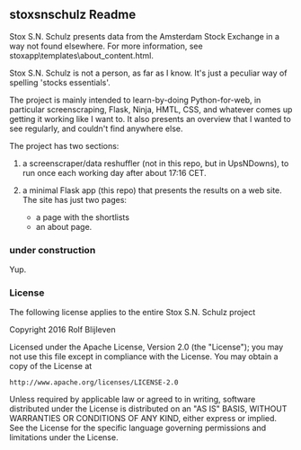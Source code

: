 ## stoxsnschulz Readme

Stox S.N. Schulz presents data from the Amsterdam Stock Exchange in a way not found elsewhere. For more information, see stoxapp\templates\about_content.html. 

Stox S.N. Schulz is not a person, as far as I know. It's just a peculiar way of spelling 'stocks essentials'. 

The project is mainly intended to learn-by-doing Python-for-web, in particular screenscraping, Flask, Ninja, HMTL, CSS, and whatever comes up getting it working like I want to. It also presents an overview that I wanted to see regularly, and couldn't find anywhere else. 

The project has two sections: 

1. a screenscraper/data reshuffler (not in this repo, but in UpsNDowns), to run once each working day after about 17:16 CET. 
   
2. a minimal Flask app (this repo) that presents the results on a web site. The site has just two pages: 

    - a page with the shortlists
    - an about page. 

### under construction

Yup. 



### License

The following license applies to the entire Stox S.N. Schulz project 

Copyright 2016 Rolf Blijleven

Licensed under the Apache License, Version 2.0 (the "License");
you may not use this file except in compliance with the License.
You may obtain a copy of the License at

    http://www.apache.org/licenses/LICENSE-2.0

Unless required by applicable law or agreed to in writing, software
distributed under the License is distributed on an "AS IS" BASIS,
WITHOUT WARRANTIES OR CONDITIONS OF ANY KIND, either express or implied.
See the License for the specific language governing permissions and
limitations under the License.

